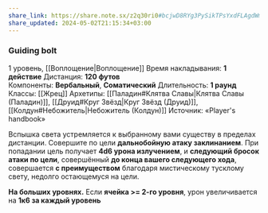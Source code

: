 ```yaml
---
share_link: https://share.note.sx/z2q30ri0#bcjwD8RYg3PySikTPsYxdFLAgdWmpycPM20nNjnzyFE
share_updated: 2024-05-02T21:15:34+03:00
---
```

### Guiding bolt
1 уровень, [[Воплощение|Воплощение]]
Время накладывания: **1 действие**
Дистанция: **120 футов**
Компоненты: **Вербальный**, **Соматический**
Длительность: **1 раунд**
Классы: [[Жрец]]
Архетипы: [[Паладин#Клятва Славы|Клятва Славы (Паладин)]], [[Друид#Круг Звёзд|Круг Звёзд (Друид)]], [[Колдун#Небожитель|Небожитель (Колдун)]]
Источник: «Player's handbook»

Вспышка света устремляется к выбранному вами существу в пределах дистанции. Совершите по цели **дальнобойную атаку заклинанием**. При попадании цель получает **4d6 урона излучением**, и **следующий бросок атаки по цели**, совершённый **до конца вашего следующего хода**, совершается **с преимуществом** благодаря мистическому тусклому свету, недолго остающемуся на цели.

**На больших уровнях.** Если **ячейка >= 2-го уровня**, урон увеличивается на **1к6 за каждый уровень**